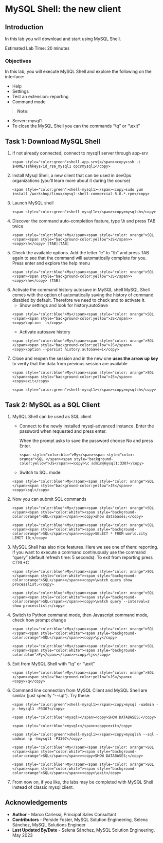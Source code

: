 # MySQL Shell: the new client

## Introduction
In this lab you will download and start using MySQL Shell.

Estimated Lab Time: 20 minutes

### Objectives
In this lab, you will execute MySQL Shell and explore the following on the interface:
* Help
* Settings
* Test an extension: reporting
* Command mode

> **Note:** 
  * Server: mysql1
  * To close the MySQL Shell you can the commands “\q” or “\exit”

## Task 1: Download MySQL Shell

1. If not already connected, connect to mysql1 server through app-srv
    ```
    <span style="color:green">shell-app-srv$</span><copy>ssh -i $HOME/sshkeys/id_rsa_mysql1 opc@mysql1</copy>
    ```
2. Install Mysql Shell, a new client that can be used in devOps organizations (you’ll learn more about it during the course) 
    ```
    <span style="color:green">shell-mysql1></span><copy>sudo yum install /workshop/linux/mysql-shell-commercial-8.0.*.rpm</copy>
    ```
3. Launch MySQL shell
    ```
    <span style="color:green">shell-mysql1></span><copy>mysqlsh</copy>
    ```
4. Discover the command auto-completion feature, type \h and press TAB twice
    ```
    <span style="color:blue">My</span><span style="color: orange">SQL </span><span style="background-color:yellow">JS</span>><copy>\h</copy> [TAB][TAB]
    ```
5. Check the available options. Add the letter “e” to “\h” and press TAB again to see that the command will automatically complete for you. Press enter and explore the help menu
    ```
    <span style="color:blue">My</span><span style="color: orange">SQL </span><span style="background-color:yellow">JS</span>><copy>\he</copy> [TAB]
    ```
6. Activate the command history autosave in MySQL shell
    MySQL Shell comes with the option of automatically saving the history of command disabled by default. Therefore we need to check and to activate it.
    * Show settings and look for history.autoSave
    ```
    <span style="color:blue">My</span><span style="color: orange">SQL </span><span style="background-color:yellow">JS</span>><copy>\option -l</copy>
    ```
    * Activate autosave history
    ```
    <span style="color:blue">My</span><span style="color: orange">SQL </span><span style="background-color:yellow">JS</span>><copy>\option --persist history.autoSave=1</copy>
    ```
7. Close and reopen the session and in the new one **uses the arrow up key** to verify that the data from previous session are available
    ```
    <span style="color:blue">My</span><span style="color: orange">SQL </span><span style="background-color:yellow">JS</span>><copy>exit</copy>
    ```
    ```
    <span style="color:green">shell-mysql1></span><copy>mysqlsh</copy>
    ```

## Task 2: MySQL as a SQL Client

1. MySQL Shell can be used as SQL client
    * Connect to the newly installed mysql-advanced instance. Enter the password when requested and press enter. 
    
        When the prompt asks to save the password choose No and press Enter.
        ```
        <span style="color:blue">My</span><span style="color: orange">SQL </span><span style="background-color:yellow">JS</span>><copy>\c admin@mysql1:3307</copy>
        ```
    * Switch to SQL mode
    ```
    <span style="color:blue">My</span><span style="color: orange">SQL </span><span style="background-color:yellow">JS</span>><copy>\sql</copy>
    ```
2. Now you can submit SQL commands
    ```
    <span style="color:blue">My</span><span style="color: orange">SQL </span><span style="color:white"><span style="background-color:orange">SQL</span></span>><copy>show databases;</copy>
    ```
    ```
    <span style="color:blue">My</span><span style="color: orange">SQL </span><span style="color:white"><span style="background-color:orange">SQL</span></span>><copy>SELECT * FROM world.city LIMIT 10;</copy>
    ```
3. MySQL Shell has also nice features. Here we see one of them: reporting.
    If you want to execute a command continuously use the command “query” (default refresh time: 5 seconds).
    To exit from reporting press CTRL+C
    ```
    <span style="color:blue">My</span><span style="color: orange">SQL </span><span style="color:white"><span style="background-color:orange">SQL</span></span>><copy>\watch query show processlist;</copy>
    ```
    ```
    <span style="color:blue">My</span><span style="color: orange">SQL </span><span style="color:white"><span style="background-color:orange">SQL</span></span>><copy>\watch query --interval=2 show processlist;</copy>
    ```
4. Switch to Python command mode, then Javascript command mode, check how prompt change
    ```
    <span style="color:blue">My</span><span style="color: orange">SQL </span><span style="color:white"><span style="background-color:orange">SQL</span></span>><copy>\py</copy>
    ```
    ```
    <span style="color:blue">My</span><span style="color: orange">SQL </span><span style="color:white"><span style="background-color:blue">Py</span></span>><copy>\js</copy>
    ```
5. Exit from MySQL Shell with “\q” or “\exit”
    ```
    <span style="color:blue">My</span><span style="color: orange">SQL </span><span style="background-color:yellow">JS</span>><copy>\q</copy>
    ```
6. Command line connection from MySQL Client and MySQL Shell are similar (just specify “--sql”). Try these:
    ```
    <span style="color:green">shell-mysql1></span><copy>mysql -uadmin -p -hmysql1 -P3307</copy>
    ```
    ```
    <span style="color:blue">mysql></span><copy>SHOW DATABASES;</copy>
    ```
    ```
    <span style="color:blue">mysql></span><copy>exit</copy>
    ```
    ```
    <span style="color:green">shell-mysql1></span><copy>mysqlsh --sql -uadmin -p -hmysql1 -P3307</copy>
    ```
    ```
    <span style="color:blue">My</span><span style="color: orange">SQL </span><span style="color:white"><span style="background-color:orange">SQL</span></span>><copy>SHOW DATABASES;</copy>
    ```
    ```
    <span style="color:blue">My</span><span style="color: orange">SQL </span><span style="color:white"><span style="background-color:orange">SQL</span></span>><copy>\exit</copy>
    ```
7. From now on, if you like, the labs may be completed with MySQL Shell instead of classic mysql client.


## Acknowledgements
* **Author** - Marco Carlessi, Principal Sales Consultant
* **Contributors** -  Perside Foster, MySQL Solution Engineering, Selena Sánchez, MySQL Solutions Engineer
* **Last Updated By/Date** - Selena Sánchez, MySQL Solution Engineering, May 2023
